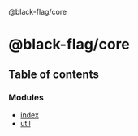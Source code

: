 @black-flag/core

# @black-flag/core

## Table of contents

### Modules

- [index](modules/index.md)
- [util](modules/util.md)
